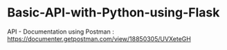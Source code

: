# Basic-API-with-Python-using-Flask
API - Documentation using Postman : https://documenter.getpostman.com/view/18850305/UVXeteGH
